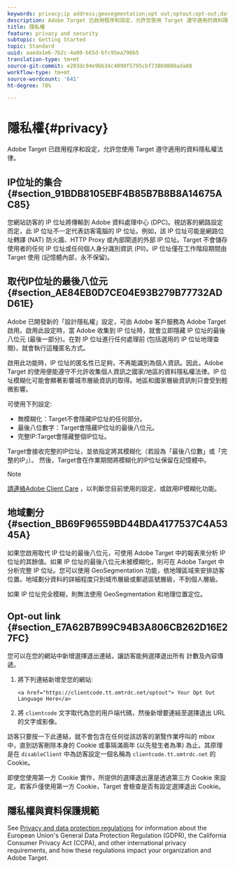 ```yaml
---
keywords: privacy;ip address;geosegmentation;opt out;optout;opt-out;data privacy;government regulations;regulations;gdpr;ccpa
description: Adobe Target 已啟用程序和設定，允許您使用 Target 遵守適用的資料隱私權法律。
title: 隱私權
feature: privacy and security
subtopic: Getting Started
topic: Standard
uuid: aaeda1e6-7b2c-4a00-b65d-bfc95ea796b5
translation-type: tm+mt
source-git-commit: e203dc94e9bb34c4090f5795cbf73869808ada88
workflow-type: tm+mt
source-wordcount: '641'
ht-degree: 78%

---
```



# 隱私權{#privacy}

Adobe Target 已啟用程序和設定，允許您使用 Target 遵守適用的資料隱私權法律。

## IP位址的集合 {#section_91BDB8105EBF4B85B7B8B8A14675AC85}

您網站訪客的 IP 位址將傳輸到 Adobe 資料處理中心 (DPC)。視訪客的網路設定而定，此 IP 位址不一定代表訪客電腦的 IP 位址。例如，該 IP 位址可能是網路位址轉譯 (NAT) 防火牆、HTTP Proxy 或內部閘道的外部 IP 位址。Target 不會儲存使用者的任何 IP 位址或任何個人身分識別資訊 (PII)。IP 位址僅在工作階段期間由 Target 使用 (記憶體內部，永不保留)。

## 取代IP位址的最後八位元 {#section_AE84EB0D7CE04E93B279B77732ADD61E}

Adobe 已開發新的「設計隱私權」設定，可由 Adobe 客戶服務為 Adobe Target 啟用。啟用此設定時，當 Adobe 收集到 IP 位址時，就會立即隱藏 IP 位址的最後八位元 (最後一部分)。在對 IP 位址進行任何處理前 (包括選用的 IP 位址地理查閱)，就會執行這種匿名方式。

啟用此功能時，IP 位址的匿名性已足夠，不再能識別為個人資訊。因此，Adobe Target 的使用便能遵守不允許收集個人資訊之國家/地區的資料隱私權法律。IP 位址模糊化可能會顯著影響城市層級資訊的取得。地區和國家層級資訊則只會受到輕微影響。

可使用下列設定:

* 無模糊化：Target不會隱藏IP位址的任何部分。
* 最後八位數字：Target會隱藏IP位址的最後八位元。
* 完整IP:Target會隱藏整個IP位址。

Target會接收完整的IP位址，並依指定將其模糊化（若設為「最後八位數」或「完整的IP」）。 然後，Target會在作業期間將模糊化的IP位址保留在記憶體中。

>[!NOTE]
>
>[請連絡Adobe Client Care](/help/cmp-resources-and-contact-information.md#reference_ACA3391A00EF467B87930A450050077C) ，以判斷您目前使用的設定，或啟用IP模糊化功能。

## 地域劃分 {#section_BB69F96559BD44BDA4177537C4A5345A}

如果您啟用取代 IP 位址的最後八位元，可使用 Adobe Target 中的報表來分析 IP 位址的其餘值。如果 IP 位址的最後八位元未被模糊化，則可在 Adobe Target 中分析完整 IP 位址。您可以使用 GeoSegmentation 功能，依地理區域來安排訪客位置。地域劃分資料的詳細程度只到城市層級或郵遞區號層級，不到個人層級。

如果 IP 位址完全模糊，則無法使用 GeoSegmentation 和地理位置定位。

## Opt-out link {#section_E7A62B7B99C94B3A806CB262D16E27FC}

您可以在您的網站中新增選擇退出連結，讓訪客能夠選擇退出所有 計數及內容傳遞。

1. 將下列連結新增至您的網站:

   `<a href="https://clientcode.tt.omtrdc.net/optout"> Your Opt Out Language Here</a>`
1. 將 `clientcode` 文字取代為您的用戶端代碼，然後新增要連結至選擇退出 URL 的文字或影像。

訪客只要按一下此連結，就不會包含在任何從該訪客的瀏覽作業呼叫的 mbox 中，直到訪客刪除本身的 Cookie 或事隔滿兩年 (以先發生者為準) 為止。其原理是在 `disableClient` 中為訪客設定一個名稱為 `clientcode.tt.omtrdc.net` 的 Cookie。

即使您使用第一方 Cookie 實作，所提供的選擇退出還是透過第三方 Cookie 來設定。若客戶僅使用第一方 Cookie，Target 會檢查是否有設定選擇退出 Cookie。

## 隱私權與資料保護規範

See [Privacy and data protection regulations](/help/c-implementing-target/c-considerations-before-you-implement-target/c-privacy/cmp-privacy-and-general-data-protection-regulation.md) for information about the European Union&#39;s General Data Protection Regulation (GDPR), the California Consumer Privacy Act (CCPA), and other international privacy requirements, and how these regulations impact your organization and Adobe Target.
